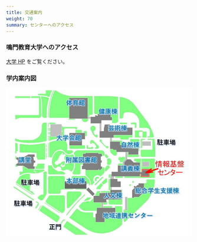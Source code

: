 ```yaml
---
title: 交通案内
weight: 70
summary: センターへのアクセス
---
```


### 鳴門教育大学へのアクセス
[大学 HP](https://www.naruto-u.ac.jp/access.html) をご覧ください。

### 学内案内図
![学内案内図](map_cits.jpg)

